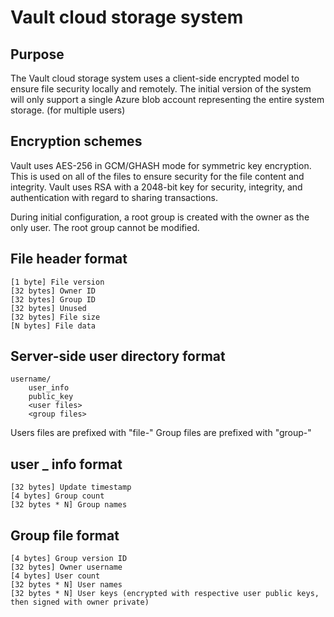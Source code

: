 Vault cloud storage system
==========================

Purpose
-------

The Vault cloud storage system uses a client-side encrypted model to ensure file security locally and remotely.
The initial version of the system will only support a single Azure blob account representing the entire system storage. (for multiple users)

Encryption schemes
------------------

Vault uses AES-256 in GCM/GHASH mode for symmetric key encryption. This is used on all of the files to ensure security for the file content and integrity.
Vault uses RSA with a 2048-bit key for security, integrity, and authentication with regard to sharing transactions.

During initial configuration, a root group is created with the owner as the only user.
The root group cannot be modified.

File header format
------------------

	[1 byte] File version
	[32 bytes] Owner ID
	[32 bytes] Group ID
	[32 bytes] Unused
	[32 bytes] File size
	[N bytes] File data

Server-side user directory format
---------------------------------

	username/
		user_info
		public_key
		<user files>
		<group files>

Users files are prefixed with "file-"
Group files are prefixed with "group-"

user _ info format
------------------

	[32 bytes] Update timestamp
	[4 bytes] Group count
	[32 bytes * N] Group names

Group file format
-----------------

	[4 bytes] Group version ID
	[32 bytes] Owner username
	[4 bytes] User count
	[32 bytes * N] User names
	[32 bytes * N] User keys (encrypted with respective user public keys, then signed with owner private)
